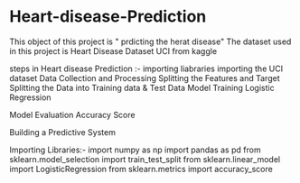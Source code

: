 # Heart-disease-Prediction
This object of this project is " prdicting the herat disease"
The dataset used in this project is Heart Disease Dataset UCI from kaggle

steps in Heart disease Prediction :-
importing liabraries 
importing the UCI dataset
Data Collection and Processing
Splitting the Features and Target
Splitting the Data into Training data & Test Data
Model Training
Logistic Regression

Model Evaluation
Accuracy Score

Building a Predictive System 


Importing Libraries:-
import numpy as np
import pandas as pd
from sklearn.model_selection import train_test_split
from sklearn.linear_model import LogisticRegression
from sklearn.metrics import accuracy_score
